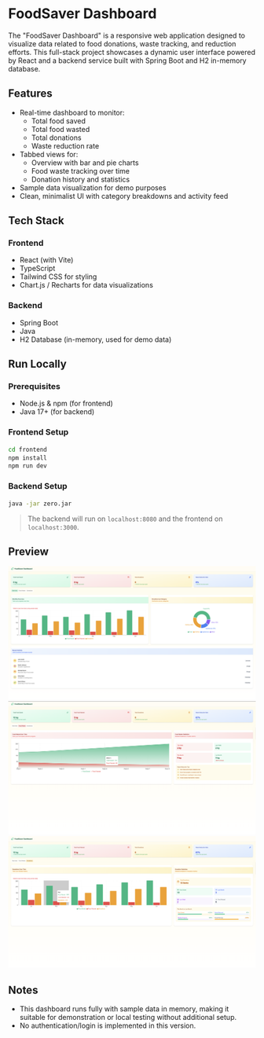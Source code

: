 # FoodSaver Dashboard

The "FoodSaver Dashboard" is a responsive web application designed to visualize data related to food donations, waste tracking, and reduction efforts. This full-stack project showcases a dynamic user interface powered by React and a backend service built with Spring Boot and H2 in-memory database.

## Features

- Real-time dashboard to monitor:
  - Total food saved
  - Total food wasted
  - Total donations
  - Waste reduction rate
- Tabbed views for:
  - Overview with bar and pie charts
  - Food waste tracking over time
  - Donation history and statistics
- Sample data visualization for demo purposes
- Clean, minimalist UI with category breakdowns and activity feed

## Tech Stack

### Frontend
- React (with Vite)
- TypeScript
- Tailwind CSS for styling
- Chart.js / Recharts for data visualizations

### Backend
- Spring Boot
- Java
- H2 Database (in-memory, used for demo data)

## Run Locally

### Prerequisites
- Node.js & npm (for frontend)
- Java 17+ (for backend)

### Frontend Setup
```bash
cd frontend
npm install
npm run dev
```

### Backend Setup
```bash
java -jar zero.jar
```

> The backend will run on `localhost:8080` and the frontend on `localhost:3000`.

## Preview

![Dashboard Overview](./screenshots/dashboard-overview.png)
![Food Waste View](./screenshots/dashboard-foodwaste.png)
![Donations View](./screenshots/dashboard-donations.png)

## Notes

- This dashboard runs fully with sample data in memory, making it suitable for demonstration or local testing without additional setup.
- No authentication/login is implemented in this version.
```
